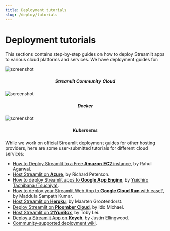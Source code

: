 ```yaml
---
title: Deployment tutorials
slug: /deploy/tutorials
---
```


# Deployment tutorials

This sections contains step-by-step guides on how to deploy Streamlit apps to various cloud platforms and services. We have deployment guides for:

<DataSourcesContainer>
<DataSourcesCard href="/deploy/streamlit-community-cloud/get-started">

<Image pure alt="screenshot" src="/images/deploy/streamlit-cloud.png" />

<h5 align="center">Streamlit Community Cloud</h5>

</DataSourcesCard>

<DataSourcesCard href="/deploy/tutorials/docker">

<Image pure alt="screenshot" src="/images/deploy/docker.png" />

<h5 align="center">Docker</h5>

</DataSourcesCard>

<DataSourcesCard href="/deploy/tutorials/kubernetes">

<Image pure alt="screenshot" src="/images/deploy/kubernetes.png" />

<h5 align="center">Kubernetes</h5>

</DataSourcesCard>
</DataSourcesContainer>

While we work on official Streamlit deployment guides for other hosting providers, here are some user-submitted tutorials for different cloud services:

- [How to Deploy Streamlit to a Free **Amazon EC2** instance](https://towardsdatascience.com/how-to-deploy-a-streamlit-app-using-an-amazon-free-ec2-instance-416a41f69dc3), by Rahul Agarwal.
- [Host Streamlit on **Azure**](https://towardsdatascience.com/deploying-a-streamlit-web-app-with-azure-app-service-1f09a2159743), by Richard Peterson.
- [How to deploy Streamlit apps to **Google App Engine**](https://dev.to/whitphx/how-to-deploy-streamlit-apps-to-google-app-engine-407o), by [Yuichiro Tachibana (Tsuchiya)](https://discuss.streamlit.io/u/whitphx/summary).
- [How to deploy your Streamlit Web App to **Google Cloud Run** with ease?](https://medium.com/google-cloud/how-to-deploy-your-streamlit-web-app-to-google-cloud-run-with-ease-c9f044aabc12), by Maddula Sampath Kumar.
- [Host Streamlit on **Heroku**](https://towardsdatascience.com/quickly-build-and-deploy-an-application-with-streamlit-988ca08c7e83), by Maarten Grootendorst.
- [Deploy Streamlit on **Ploomber Cloud**](https://docs.cloud.ploomber.io/en/latest/apps/streamlit.html), by Ido Michael.
- [Host Streamlit on **21YunBox**](https://www.21yunbox.com/docs/#/deploy-streamlit), by Toby Lei.
- [Deploy a Streamlit App on **Koyeb**](https://www.koyeb.com/docs/deploy/streamlit), by Justin Ellingwood.
- [Community-supported deployment wiki](https://discuss.streamlit.io/t/streamlit-deployment-guide-wiki/5099).
